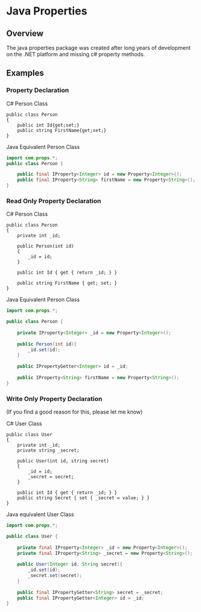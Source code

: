 # Java Properties
## Overview
The java properties package was created after long years of development on the .NET platform 
and missing c# property methods. 

## Examples
### Property Declaration

C# Person Class
```CSharp
public class Person
{
    public int Id{get;set;}
    public string FirstName{get;set;}
}
```

Java Equivalent Person Class
```Java
import com.props.*;
public class Person { 

    public final IProperty<Integer> id = new Property<Integer>();
    public final IProperty<String> firstName = new Property<String>();
}
```

### Read Only Property Declaration

C# Person Class
```CSharp
public class Person
{
    private int _id;
    
    public Person(int id)
    {
        _id = id;
    }
    
    public int Id { get { return _id; } }
    
    public string FirstName { get; set; }
}
```

Java Equivalent Person Class
```Java
import com.props.*;

public class Person {
    
    private IProperty<Integer> _id = new Property<Integer>();
    
    public Person(int id){
        _id.set(id);
    }
    
    public IPropertyGetter<Integer> id = _id;
    
    public IProperty<String> firstName = new Property<String>();
}
```

### Write Only Property Declaration 
(If you find a good reason for this, please let me know)

C# User Class
```CSharp
public class User
{
    private int _id;
    private string _secret;
    
    public User(int id, string secret)
    {
        _id = id;
        _secret = secret;
    }
    
    public int Id { get { return _id; } }
    public string Secret { set { _secret = value; } }
}
```

Java equivalent User Class
```Java
import com.props.*;

public class User {
	
	private final IProperty<Integer> _id = new Property<Integer>();
	private final IProperty<String> _secret = new Property<String>();
	
	public User(Integer id, String secret){
		_id.set(id);
		_secret.set(secret);
	}
	
	public final IPropertySetter<String> secret = _secret;
	public final IPropertyGetter<Integer> id = _id;
}
```
